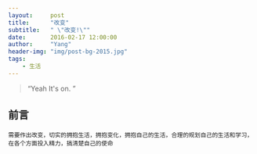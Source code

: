 ```yaml
---
layout:     post
title:      "改变"
subtitle:   " \"改变!\""
date:       2016-02-17 12:00:00
author:     "Yang"
header-img: "img/post-bg-2015.jpg"
tags:
    - 生活
---
```


> “Yeah It's on. ”


## 前言

    需要作出改变，切实的拥抱生活，拥抱变化，拥抱自己的生活，合理的规划自己的生活和学习，在各个方面投入精力，搞清楚自己的使命 

